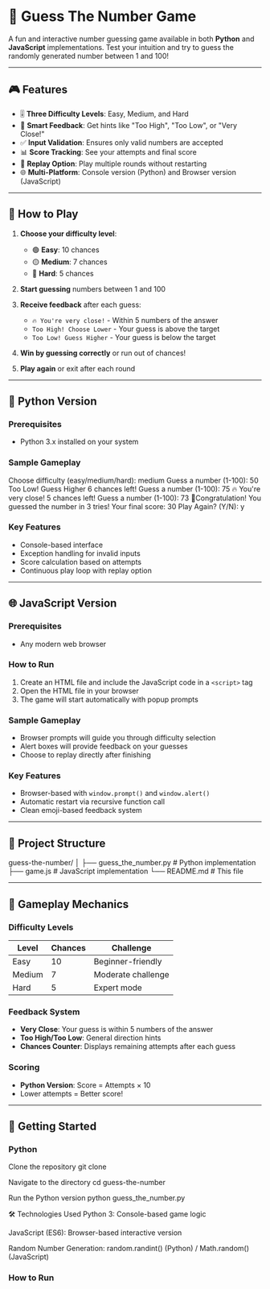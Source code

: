 # 🎯 Guess The Number Game

A fun and interactive number guessing game available in both **Python** and **JavaScript** implementations. Test your intuition and try to guess the randomly generated number between 1 and 100!

---

## 🎮 Features

- 🎚️ **Three Difficulty Levels**: Easy, Medium, and Hard
- 💬 **Smart Feedback**: Get hints like "Too High", "Too Low", or "Very Close!"
- ✅ **Input Validation**: Ensures only valid numbers are accepted
- 📊 **Score Tracking**: See your attempts and final score
- 🔄 **Replay Option**: Play multiple rounds without restarting
- 🌐 **Multi-Platform**: Console version (Python) and Browser version (JavaScript)

---

## 🎯 How to Play

1. **Choose your difficulty level**:
   - 🟢 **Easy**: 10 chances
   - 🟡 **Medium**: 7 chances
   - 🔴 **Hard**: 5 chances

2. **Start guessing** numbers between 1 and 100

3. **Receive feedback** after each guess:
   - `🔥 You're very close!` - Within 5 numbers of the answer
   - `Too High! Choose Lower` - Your guess is above the target
   - `Too Low! Guess Higher` - Your guess is below the target

4. **Win by guessing correctly** or run out of chances!

5. **Play again** or exit after each round

---

## 🐍 Python Version

### Prerequisites
- Python 3.x installed on your system

### Sample Gameplay
Choose difficulty (easy/medium/hard): medium
Guess a number (1-100): 50
Too Low! Guess Higher
6 chances left!
Guess a number (1-100): 75
🔥 You're very close!
5 chances left!
Guess a number (1-100): 73
🎉Congratulation! You guessed the number in 3 tries!
Your final score: 30
Play Again? (Y/N): y


### Key Features
- Console-based interface
- Exception handling for invalid inputs
- Score calculation based on attempts
- Continuous play loop with replay option

---

## 🌐 JavaScript Version

### Prerequisites
- Any modern web browser

### How to Run
1. Create an HTML file and include the JavaScript code in a `<script>` tag
2. Open the HTML file in your browser
3. The game will start automatically with popup prompts

### Sample Gameplay
- Browser prompts will guide you through difficulty selection
- Alert boxes will provide feedback on your guesses
- Choose to replay directly after finishing

### Key Features
- Browser-based with `window.prompt()` and `window.alert()`
- Automatic restart via recursive function call
- Clean emoji-based feedback system

---

## 📁 Project Structure

guess-the-number/
│
├── guess_the_number.py # Python implementation
├── game.js # JavaScript implementation
└── README.md # This file


---

## 🎨 Gameplay Mechanics

### Difficulty Levels

| Level  | Chances | Challenge |
|--------|---------|-----------|
| Easy   | 10      | Beginner-friendly |
| Medium | 7       | Moderate challenge |
| Hard   | 5       | Expert mode |

### Feedback System
- **Very Close**: Your guess is within 5 numbers of the answer
- **Too High/Too Low**: General direction hints
- **Chances Counter**: Displays remaining attempts after each guess

### Scoring
- **Python Version**: Score = Attempts × 10
- Lower attempts = Better score!

---

## 🚀 Getting Started

### Python
Clone the repository
git clone <repository-url>

Navigate to the directory
cd guess-the-number

Run the Python version
python guess_the_number.py

🛠️ Technologies Used
Python 3: Console-based game logic

JavaScript (ES6): Browser-based interactive version

Random Number Generation: random.randint() (Python) / Math.random() (JavaScript)

### How to Run

